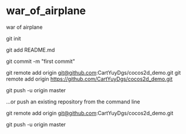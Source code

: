 # war_of_airplane
war of airplane

git init

git add README.md

git commit -m "first commit"

git remote add origin git@github.com:CartYuyDgs/cocos2d_demo.git
git remote add origin https://github.com/CartYuyDgs/cocos2d_demo.git

git push -u origin master

…or push an existing repository from the command line

git remote add origin git@github.com:CartYuyDgs/cocos2d_demo.git

git push -u origin master
